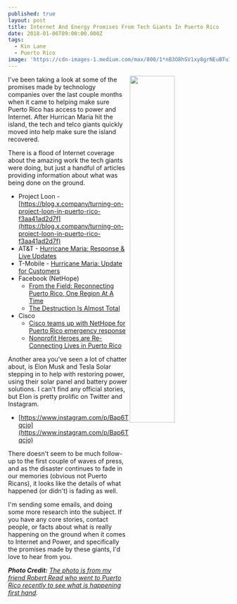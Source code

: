 ```yaml
---
published: true
layout: post
title: Internet And Energy Promises From Tech Giants In Puerto Rico
date: 2018-01-06T09:00:00.000Z
tags:
  - Kin Lane
  - Puerto Rico
image: 'https://cdn-images-1.medium.com/max/800/1*nB3O8hSV1xy8grNEuBTu1g.jpeg'
---
```

<p><a href="https://medium.com/@RobertLeeRead/a-view-of-puerto-rico-71-days-after-maria-9813fa088764"><img src="https://cdn-images-1.medium.com/max/800/1*nB3O8hSV1xy8grNEuBTu1g.jpeg" align="right" width="45%" style="padding: 15ppx;" /></a></p>I've been taking a look at some of the promises made by technology companies over the last couple months when it came to helping make sure Puerto Rico has access to power and Internet. After Hurrican Maria hit the island, the tech and telco giants quickly moved into help make sure the island recovered.

There is a flood of Internet coverage about the amazing work the tech giants were doing, but just a handful of articles providing information about what was being done on the ground.

- Project Loon - [https://blog.x.company/turning-on-project-loon-in-puerto-rico-f3aa41ad2d7f](https://blog.x.company/turning-on-project-loon-in-puerto-rico-f3aa41ad2d7f)
- AT&T - [Hurricane Maria: Response & Live Updates](http://about.att.com/inside_connections_blog/hurricane_maria)
- T-Mobile - [Hurricane Maria: Update for Customers](https://newsroom.t-mobile.com/news-and-blogs/hurricane-maria-impacted-customer-update.htm)
- Facebook (NetHope)
	- [From the Field: Reconnecting Puerto Rico, One Region At A Time](https://nethope.org/2017/10/10/from-the-field-reconnecting-puerto-rico-one-region-at-a-time/)
	- [The Destruction Is Almost Total](https://nethope.org/2017/09/21/the-destruction-is-almost-total/)
- Cisco
	- [Cisco teams up with NetHope for Puerto Rico emergency response](https://newsroom.cisco.com/feature-content?type=webcontent&articleId=1893607)
	- [Nonprofit Heroes are Re-Connecting Lives in Puerto Rico](https://blogs.cisco.com/news/nonprofit-heroes-are-re-connecting-lives-in-puerto-rico)

Another area you've seen a lot of chatter about, is Elon Musk and Tesla Solar stepping in to help with restoring power, using their solar panel and battery power solutions. I can't find any official stories, but Elon is pretty prolific on Twitter and Instagram.

- [https://www.instagram.com/p/Bap6Tqcjo](https://www.instagram.com/p/Bap6Tqcjo)

There doesn't seem to be much follow-up to the first couple of waves of press, and as the disaster continues to fade in our memories (obvious not Puerto Ricans), it looks like the details of what happened (or didn't) is fading as well.

I'm sending some emails, and doing some more research into the subject. If you have any core stories, contact people, or facts about what is really happening on the ground when it comes to Internet and Power, and specifically the promises made by these giants, I'd love to hear from you.

_**Photo Credit:** [The photo is from my friend Robert Read who went to Puerto Rico recently to see what is happening first hand](https://medium.com/@RobertLeeRead/a-view-of-puerto-rico-71-days-after-maria-9813fa088764)._
